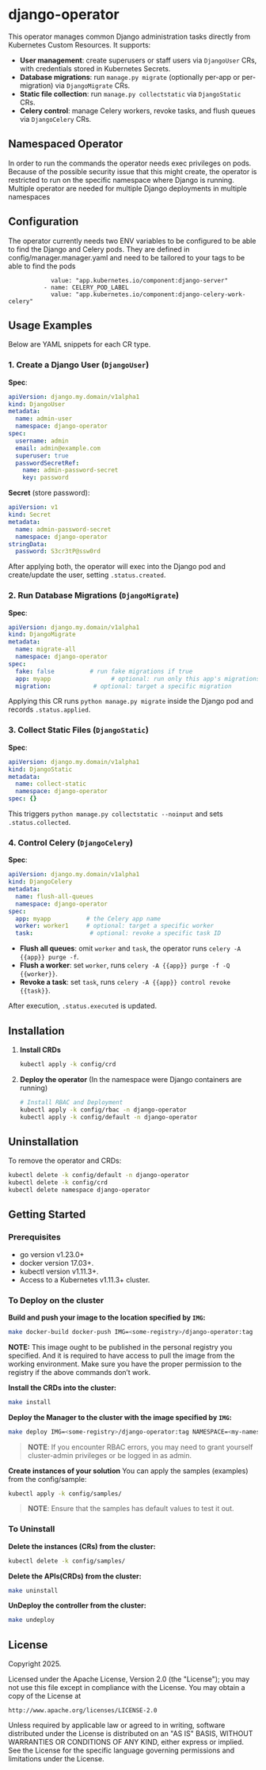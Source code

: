 # django-operator
This operator manages common Django administration tasks directly from Kubernetes Custom Resources. It supports:

* **User management**: create superusers or staff users via `DjangoUser` CRs, with credentials stored in Kubernetes Secrets.
* **Database migrations**: run `manage.py migrate` (optionally per-app or per-migration) via `DjangoMigrate` CRs.
* **Static file collection**: run `manage.py collectstatic` via `DjangoStatic` CRs.
* **Celery control**: manage Celery workers, revoke tasks, and flush queues via `DjangoCelery` CRs.

## Namespaced Operator

In order to run the commands the operator needs exec privileges on pods. Because of the possible security issue that this might create, the operator is restricted to run on the specific namespace where Django is running. Multiple operator are needed for multiple Django deployments in multiple namespaces

## Configuration

The operator currently needs two ENV variables to be configured to be able to find the Django and Celery pods. They are defined in config/manager.manager.yaml and need to be tailored to your tags to be able to find the pods
```       - name: DJANGO_POD_LABEL
            value: "app.kubernetes.io/component:django-server"
          - name: CELERY_POD_LABEL
            value: "app.kubernetes.io/component:django-celery-work-celery"
```
## Usage Examples

Below are YAML snippets for each CR type.

### 1. Create a Django User (`DjangoUser`)

**Spec**:

```yaml
apiVersion: django.my.domain/v1alpha1
kind: DjangoUser
metadata:
  name: admin-user
  namespace: django-operator
spec:
  username: admin
  email: admin@example.com
  superuser: true
  passwordSecretRef:
    name: admin-password-secret
    key: password
```

**Secret** (store password):

```yaml
apiVersion: v1
kind: Secret
metadata:
  name: admin-password-secret
  namespace: django-operator
stringData:
  password: S3cr3tP@ssw0rd
```

After applying both, the operator will exec into the Django pod and create/update the user, setting `.status.created`.

### 2. Run Database Migrations (`DjangoMigrate`)

**Spec**:

```yaml
apiVersion: django.my.domain/v1alpha1
kind: DjangoMigrate
metadata:
  name: migrate-all
  namespace: django-operator
spec:
  fake: false          # run fake migrations if true
  app: myapp                 # optional: run only this app's migrations
  migration:            # optional: target a specific migration
```

Applying this CR runs `python manage.py migrate` inside the Django pod and records `.status.applied`.

### 3. Collect Static Files (`DjangoStatic`)

**Spec**:

```yaml
apiVersion: django.my.domain/v1alpha1
kind: DjangoStatic
metadata:
  name: collect-static
  namespace: django-operator
spec: {}
```

This triggers `python manage.py collectstatic --noinput` and sets `.status.collected`.

### 4. Control Celery (`DjangoCelery`)

**Spec**:

```yaml
apiVersion: django.my.domain/v1alpha1
kind: DjangoCelery
metadata:
  name: flush-all-queues
  namespace: django-operator
spec:
  app: myapp          # the Celery app name
  worker: worker1     # optional: target a specific worker
  task:                # optional: revoke a specific task ID
```

* **Flush all queues**: omit `worker` and `task`, the operator runs `celery -A {{app}} purge -f`.
* **Flush a worker**: set `worker`, runs `celery -A {{app}} purge -f -Q {{worker}}`.
* **Revoke a task**: set `task`, runs `celery -A {{app}} control revoke {{task}}`.

After execution, `.status.executed` is updated.
## Installation
1. **Install CRDs**

   ```bash
   kubectl apply -k config/crd
   ```

2. **Deploy the operator** (In the namespace were Django containers are running)

   ```bash
   # Install RBAC and Deployment
   kubectl apply -k config/rbac -n django-operator
   kubectl apply -k config/default -n django-operator
   ```
## Uninstallation

To remove the operator and CRDs:

```bash
kubectl delete -k config/default -n django-operator
kubectl delete -k config/crd
kubectl delete namespace django-operator
```
## Getting Started

### Prerequisites
- go version v1.23.0+
- docker version 17.03+.
- kubectl version v1.11.3+.
- Access to a Kubernetes v1.11.3+ cluster.

### To Deploy on the cluster
**Build and push your image to the location specified by `IMG`:**

```sh
make docker-build docker-push IMG=<some-registry>/django-operator:tag
```

**NOTE:** This image ought to be published in the personal registry you specified.
And it is required to have access to pull the image from the working environment.
Make sure you have the proper permission to the registry if the above commands don’t work.

**Install the CRDs into the cluster:**

```sh
make install
```

**Deploy the Manager to the cluster with the image specified by `IMG`:**

```sh
make deploy IMG=<some-registry>/django-operator:tag NAMESPACE=<my-namespace>
```

> **NOTE**: If you encounter RBAC errors, you may need to grant yourself cluster-admin
privileges or be logged in as admin.

**Create instances of your solution**
You can apply the samples (examples) from the config/sample:

```sh
kubectl apply -k config/samples/
```

>**NOTE**: Ensure that the samples has default values to test it out.

### To Uninstall
**Delete the instances (CRs) from the cluster:**

```sh
kubectl delete -k config/samples/
```

**Delete the APIs(CRDs) from the cluster:**

```sh
make uninstall
```

**UnDeploy the controller from the cluster:**

```sh
make undeploy
```
## License

Copyright 2025.

Licensed under the Apache License, Version 2.0 (the "License");
you may not use this file except in compliance with the License.
You may obtain a copy of the License at

    http://www.apache.org/licenses/LICENSE-2.0

Unless required by applicable law or agreed to in writing, software
distributed under the License is distributed on an "AS IS" BASIS,
WITHOUT WARRANTIES OR CONDITIONS OF ANY KIND, either express or implied.
See the License for the specific language governing permissions and
limitations under the License.

